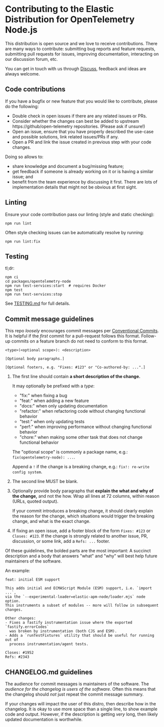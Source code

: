 # Contributing to the Elastic Distribution for OpenTelemetry Node.js

This distribution is open source and we love to receive contributions.
There are many ways to contribute: submitting bug reports and feature requests,
submitting pull requests for issues, improving documentation, interacting on
our discussion forum, etc.

You can get in touch with us through [Discuss](https://discuss.elastic.co/tags/c/apm/nodejs),
feedback and ideas are always welcome.


## Code contributions

If you have a bugfix or new feature that you would like to contribute, please do the following:
- Double check in open issues if there are any related issues or PRs.
- Consider whether the changes can best be added to upstream https://github/open-telemetry repositories. (Please ask if unsure!)
- Open an issue, ensure that you have properly described the use-case and possible solutions, link related issues/PRs if any.
- Open a PR and link the issue created in previous step with your code changes.

Doing so allows to:
- share knowledge and document a bug/missing feature;
- get feedback if someone is already working on it or is having a similar issue; and
- benefit from the team experience by discussing it first. There are lots of implementation details that might not be
obvious at first sight.


## Linting

Ensure your code contribution pass our linting (style and static checking):

```
npm run lint
```

Often style checking issues can be automatically resolve by running:

```
npm run lint:fix
```


## Testing

tl;dr:

```shell
npm ci
cd packages/opentelemetry-node
npm run test-services:start  # requires Docker
npm test
npm run test-services:stop
```

See [TESTING.md](./TESTING.md) for full details.


## Commit message guidelines

This repo *loosely* encourages commit messages per [Conventional
Commits](https://www.conventionalcommits.org/en/v1.0.0/#summary). It is helpful
if the *first* commit for a pull-request follows this format. Follow-up
commits on a feature branch do not need to conform to this format.

```
<type>(<optional scope>): <description>

[Optional body paragraphs.]

[Optional footers, e.g. "Fixes: #123" or "Co-authored-by: ...".]
```

1. The first line should contain **a short description of the change.**

   It may optionally be prefixed with a *type*:
    * "fix:" when fixing a bug
    * "feat:" when adding a new feature
    * "docs:" when only updating documentation
    * "refactor:" when refactoring code without changing functional behavior
    * "test:" when only updating tests
    * "perf:" when improving performance without changing functional behavior
    * "chore:" when making some other task that does not change functional behavior

    The "optional scope" is commonly a package name, e.g.: `fix(opentelemetry-node): ...`.

    Append a `!` if the change is a breaking change, e.g.: `fix!: re-write config system`.

2. The second line MUST be blank.

3. Optionally provide body paragraphs that **explain the what and why of the change,** and not the how.
   Wrap all lines at 72 columns, within reason (URLs, quoted output).

   If your commit introduces a breaking change, it should clearly explain the
   reason for the change, which situations would trigger the breaking change,
   and what is the exact change.

5. If fixing an open issue, add a footer block of the form `Fixes: #123` or
   `Closes: #123`. If the change is strongly related to another issue, PR,
   discussion, or some link, add a `Refs: ...` footer.

Of these guidelines, the bolded parts are the most important: A succinct
description and a body that answers "what" and "why" will best help future
maintainers of the software.

An example:

```
feat: initial ESM support

This adds initial and ECMAScript Module (ESM) support, i.e. `import ...`,
via the `--experimental-loader=elastic-apm-node/loader.mjs` node option.
This instruments a subset of modules -- more will follow in subsequent changes.

Other changes:
- Fixes a fastify instrumentation issue where the exported `fastify.errorCodes`
  was broken by instrumentation (both CJS and ESM).
- Adds a `runTestFixtures` utility that should be useful for running out of
  process instrumentation/agent tests.

Closes: #1952
Refs: #2343
```


## CHANGELOG.md guidelines

The audience for commit messages is maintainers of the software.
The *audience for the changelog is users of the software*.
Often this means that the changelog should *not* just repeat the commit message summary.

If your changes will impact the user of this distro, then describe how in
the changelog. It is okay to use more space than a single line, to show
example code and output. However, if the description is getting *very* long,
then likely updated documentation is worthwhile.


